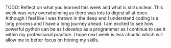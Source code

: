 TODO: Reflect on what you learned this week and what is still unclear.
This week was very overwhelming as there was lots to digest all at once. Although I feel like I was thrown in the deep end I understand coding is a long process and I have a long journey ahead. I am excited to see how powerful python can be as I develop as a programmer as I continue to use it within my professional practice. I hope next week is less chaotic which will allow me to better focus on honing my skills.

